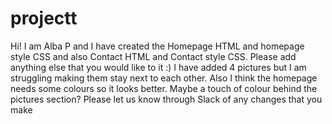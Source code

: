 # projectt

Hi! I am Alba P and I have created the Homepage HTML and homepage style CSS and also Contact HTML and Contact style CSS. Please add anything else that you would like to it :)
I have added 4 pictures but I am struggling making them stay next to each other. Also I think the homepage needs some colours so it looks better. Maybe a touch of colour behind the pictures section?
Please let us know through Slack of any changes that you make 
